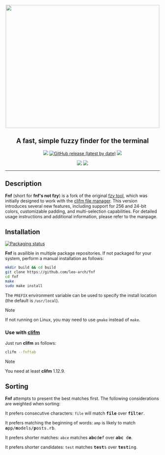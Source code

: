 
<p align="center"><img src="https://i.postimg.cc/8Csfj3cq/fnf.png" width="500" height="400"></p>
<h2 align="center">A fast, simple fuzzy finder for the terminal</h2>

<p align="center">
<a href="https://github.com/leo-arch/fnf/blob/master/LICENSE"><img src="https://img.shields.io/badge/license-MIT-red?style=flat"/></a>
<a href="https://github.com/leo-arch/fnf/releases"><img alt="GitHub release (latest by date)" src="https://img.shields.io/github/v/release/leo-arch/fnf"></a>
<a><img src="https://img.shields.io/github/commits-since/leo-arch/fnf/latest"></a>
</p>

<p align="center">
<a href="https://github.com/leo-arch/fnf/actions/workflows/codeql-analysis.yml"><img src="https://github.com/leo-arch/fnf/actions/workflows/codeql-analysis.yml/badge.svg?branch=master"></a>
<a href="https://app.codacy.com/gh/leo-arch/fnf/dashboard?utm_source=gh&utm_medium=referral&utm_content=&utm_campaign=Badge_grade"><img src="https://app.codacy.com/project/badge/Grade/4a52165e839f499587e7cf798da2453d"/></a>
</p>

---
## Description

**Fnf** (short for **fnf's not fzy**) is a fork of the original [fzy tool](https://github.com/jhawthorn/fzy), which was initially designed to work with the [clifm file manager](https://github.com/leo-arch/clifm).
 This version introduces several new features, including support for 256  and 24-bit colors, customizable padding, and multi-selection capabilities. For detailed usage instructions and additional information, please refer to the manpage.

## Installation

[![Packaging status](https://repology.org/badge/vertical-allrepos/fnf.svg)](https://repology.org/project/fnf/versions)

**Fnf** is availible in multiple package repositories. If not packaged for your system, perform a manual installation as follows:

```sh
mkdir build && cd build
git clone https://github.com/leo-arch/fnf
cd fnf
make
sudo make install
```

The `PREFIX` environment variable can be used to specify the install location (the default is `/usr/local`).

> [!NOTE]
> If not running on Linux, you may need to use `gmake` instead of `make`.

### Use with [clifm](https://github.com/leo-arch/clifm)

Just run **clifm** as follows:

```sh
clifm --fnftab
```

> [!NOTE]
> You need at least **clifm** 1.12.9.

## Sorting

**Fnf** attempts to present the best matches first. The following considerations are weighted when sorting:

It prefers consecutive characters: `file` will match <tt><b>file</b></tt> over <tt><b>fil</b>t<b>e</b>r</tt>.

It prefers matching the beginning of words: `amp` is likely to match <tt><b>a</b>pp/<b>m</b>odels/<b>p</b>osts.rb</tt>.

It prefers shorter matches: `abce` matches <tt><b>abc</b>d<b>e</b>f</tt> over <tt><b>abc</b> d<b>e</b></tt>.

It prefers shorter candidates: `test` matches <tt><b>test</b>s</tt> over <tt><b>test</b>ing</b></tt>.
